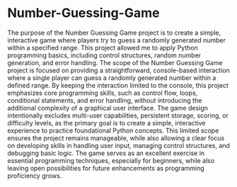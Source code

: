 # Number-Guessing-Game
The purpose of the Number Guessing Game project is to create a simple, interactive game where players try to guess a randomly generated number within a specified range. This project allowed me to apply Python programming basics, including control structures, random number generation, and error handling.
The scope of the Number Guessing Game project is focused on providing a straightforward, console-based interaction where a single player can guess a randomly generated number within a defined range. By keeping the interaction limited to the console, this project emphasizes core programming skills, such as control flow, loops, conditional statements, and error handling, without introducing the additional complexity of a graphical user interface. The game design intentionally excludes multi-user capabilities, persistent storage, scoring, or difficulty levels, as the primary goal is to create a simple, interactive experience to practice foundational Python concepts. This limited scope ensures the project remains manageable, while also allowing a clear focus on developing skills in handling user input, managing control structures, and debugging basic logic. The game serves as an excellent exercise in essential programming techniques, especially for beginners, while also leaving open possibilities for future enhancements as programming proficiency grows.
